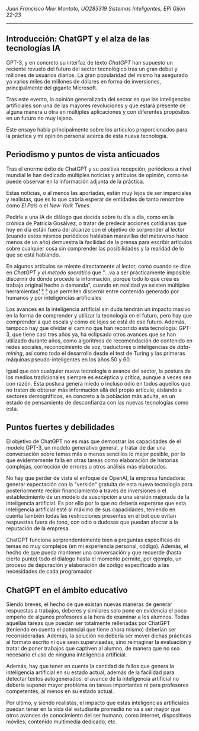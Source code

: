 *Juan Francisco Mier Montoto, UO283319*
*Sistemas Inteligentes, EPI Gijón 22-23*

---

## Introducción: ChatGPT y el alza de las tecnologías IA
GPT-3, y en concreto su interfaz de texto *ChatGPT* han supuesto un reciente revuelo del futuro del sector tecnológico tras un gran debut y millones de usuarios diarios. La gran popularidad del mismo ha asegurado ya varios miles de millones de dólares en forma de inversiones, principalmente del gigante Microsoft.

Tras este evento, la opinión generalizada del sector es que las inteligencias artificiales son una de las mayores revoluciones y que estará presente de alguna manera u otra en múltiples aplicaciones y con diferentes propósitos en un futuro no muy lejano.

Este ensayo habla principalmente sobre los artículos proporcionados para la práctica y mi opinión personal acerca de esta nueva tecnología.


## Periodismo y puntos de vista anticuados
Tras el enorme éxito de ChatGPT y su positiva recepción, periódicos a nivel mundial le han dedicado múltiples noticias y artículos de opinión, como se puede observar en la información adjunta de la práctica.

Estas noticias, o al menos las aportadas, están muy lejos de ser imparciales y realistas, que es lo que cabría esperar de entidades de tanto renombre como *El País* o el *New York Times*.

Pedirle a una IA de diálogo que decida sobre tu día a día, como en la crónica de Patricia Gosálvez, o tratar de predecir acciones cotidianas que hoy en día están fuera del alcanze con el objetivo de sorprender al lector (cuando estos mismos periódicos hablaban maravillas del metaverso hace menos de un año) demuestra la facilidad de la prensa para escribir artículos sobre cualquier cosa sin comprender las posibilidades y la realidad de lo que se está hablando.

En algunos artículos se miente directamente al lector, como cuando se dice en *ChatGPT y el método socrático* que "...va a ser prácticamente imposible discernir de dónde procede la información, porque todo lo que crea es trabajo original hecho a demanda", cuando en realidad ya existen múltiples herramientas[¹](https://writer.com/ai-content-detector) [²](https://platform.openai.com/ai-text-classifier) [³](https://gptzero.me/) que permiten discernir entre contenido generado por humanos y por inteligencias artificiales

Los avances en la inteligencia artificial sin duda tendrán un impacto masivo en la forma de comprender y utilizar la tecnología en el futuro, pero hay que comprender a qué escala y cómo de lejos se está de ese futuro. Además, tampoco hay que olvidar el camino que han recorrido esta tecnología: GPT-3, que tiene casi tres años ya, ha eclipsado otros avances que se han utilizado durante años, como algoritmos de recomendación de contenido en redes sociales, reconocimiento de voz, traductores o inteligencias de *data-mining*, así como todo el desarrollo desde el test de Turing y las primeras máquinas pseudo-inteligentes en los años 50 y 60.

Igual que con cualquier nueva tecnología o avance del sector, la postura de los medios tradicionales siempre es escéptica y crítica, aunque a veces sea con razón. Esta postura genera miedo o incluso odio en todos aquellos que no traten de obtener más información allá del propio artículo, aislando a sectores demográficos, en concreto a la población más adulta, en un estado de pensamiento de desconfianza con las nuevas tecnologías como esta.

## Puntos fuertes y debilidades
El objetivo de ChatGPT no es más que demostrar las capacidades de el modelo GPT-3, un modelo generativo general, y tratar de dar una conversación sobre temas más o menos sencillos lo mejor posible, por lo que evidentemente falla en otras tareas como elaboración de historias complejas, corrección de errores u otros análisis más elaborados.

No hay que perder de vista el enfoque de OpenAI, la empresa fundadora: generar expectación con la "versión" gratuita de esta nueva tecnología para posteriormente recibir financiamiento a través de inversiones o el establecimiento de un modelo de suscripción a una versión mejorada de la inteligencia artificial. Es por ello por lo que no debería esperarse que esta inteligencia artificial esté al máximo de sus capacidades, teniendo en cuenta también todas las restricciones presentes en el bot que evitan respuestas fuera de tono, con odio o dudosas que puedan afectar a la reputación de la empresa.

ChatGPT funciona sorprendentemente bien a preguntas específicas de temas no muy complejos (en mi experiencia personal, código). Además, el hecho de que pueda mantener una conversación y que recuerde (hasta cierto punto) todo el diálogo hasta el momento permite, por ejemplo, un proceso de depuración y elaboración de código especificado a las necesidades de cada programador.

## ChatGPT en el ámbito educativo
Siendo breves, el hecho de que existan nuevas maneras de generar respuestas a trabajos, deberes y similares solo pone en evidencia el poco empeño de algunos profesores a la hora de examinar a los alumnos. Todas aquellas tareas que puedan ser totalmente rellenadas por ChatGPT (teniendo en cuenta el potencial que tiene ahora mismo) deberían ser reconsideradas. Además, la solución no debería ser mover dichas prácticas al formato escrito ni que sean supervisadas, sino reimaginar la evaluación y tratar de poner trabajos que captiven al alumno, de manera que no sea necesario el uso de ninguna inteligencia artificial.

Además, hay que tener en cuenta la cantidad de fallos que genera la inteligencia artificial en su estado actual, además de la facilidad para detectar textos autogenerados: el avance de la inteligencia artificial no debería suponer mayor problema en tareas importantes ni para profesores competentes, al menos en su estado actual.

Por último, y siendo realistas, el impacto que estas inteligencias artificiales puedan tener en la vida del estudiante promedio no va a ser mayor que otros avances de conocimiento del ser humano, como Internet, dispositivos móviles, contenido multimedia dedicado, etc.


